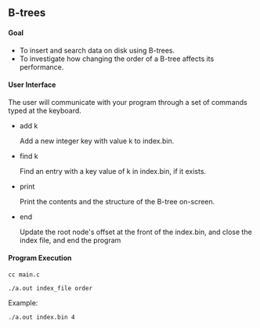 ## B-trees

#### Goal 
- To insert and search data on disk using B-trees.
- To investigate how changing the order of a B-tree affects its performance.

#### User Interface
The user will communicate with your program through a set of commands typed at the keyboard.

- add k
    
    Add a new integer key with value k to index.bin.
- find k
    
    Find an entry with a key value of k in index.bin, if it exists.
- print
    
    Print the contents and the structure of the B-tree on-screen.
- end
    
    Update the root node's offset at the front of the index.bin, and close the index file, and end the program

#### Program Execution

`
cc main.c
`

`
./a.out index_file order
`

Example: 

`./a.out index.bin 4`
